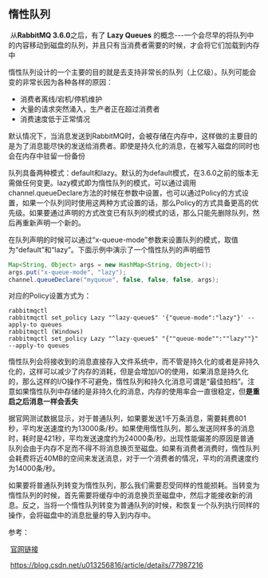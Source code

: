 ## 惰性队列

​	从**RabbitMQ 3.6.0**之后，有了 **Lazy Queues** 的概念---一个会尽早的将队列中的内容移动到磁盘的队列，并且只有当消费者需要的时候，才会将它们加载到内存中

​	惰性队列设计的一个主要的目的就是去支持非常长的队列（上亿级）。队列可能会变的非常长因为各种各样的原因：

- 消费者离线/宕机/停机维护
- 大量的请求突然涌入，生产者正在超过消费者
- 消费速度低于正常情况

​	默认情况下，当消息发送到RabbitMQ时，会被存储在内存中，这样做的主要目的是为了消息能尽快的发送给消费者。即使是持久化的消息，在被写入磁盘的同时也会在内存中驻留一份备份

​	队列具备两种模式：default和lazy。默认的为default模式，在3.6.0之前的版本无需做任何变更。lazy模式即为惰性队列的模式，可以通过调用channel.queueDeclare方法的时候在参数中设置，也可以通过Policy的方式设置，如果一个队列同时使用这两种方式设置的话，那么Policy的方式具备更高的优先级。如果要通过声明的方式改变已有队列的模式的话，那么只能先删除队列，然后再重新声明一个新的。

​	在队列声明的时候可以通过“x-queue-mode”参数来设置队列的模式，取值为“default”和“lazy”。下面示例中演示了一个惰性队列的声明细节

```java
Map<String, Object> args = new HashMap<String, Object>();
args.put("x-queue-mode", "lazy");
channel.queueDeclare("myqueue", false, false, false, args);
```

对应的Policy设置方式为：

```
rabbitmqctl	
rabbitmqctl set_policy Lazy "^lazy-queue$" '{"queue-mode":"lazy"}' --apply-to queues
rabbitmqctl (Windows)	
rabbitmqctl set_policy Lazy "^lazy-queue$" "{""queue-mode"":""lazy""}" --apply-to queues
```

​	惰性队列会将接收到的消息直接存入文件系统中，而不管是持久化的或者是非持久化的，这样可以减少了内存的消耗，但是会增加I/O的使用，如果消息是持久化的，那么这样的I/O操作不可避免，惰性队列和持久化消息可谓是“最佳拍档”。注意如果惰性队列中存储的是非持久化的消息，内存的使用率会一直很稳定，但**是重启之后消息一样会丢失**

​	据官网测试数据显示，对于普通队列，如果要发送1千万条消息，需要耗费801秒，平均发送速度约为13000条/秒。如果使用惰性队列，那么发送同样多的消息时，耗时是421秒，平均发送速度约为24000条/秒。出现性能偏差的原因是普通队列会由于内存不足而不得不将消息换页至磁盘。如果有消费者消费时，惰性队列会耗费将近40MB的空间来发送消息，对于一个消费者的情况，平均的消费速度约为14000条/秒。

​	如果要将普通队列转变为惰性队列，那么我们需要忍受同样的性能损耗。当转变为惰性队列的时候，首先需要将缓存中的消息换页至磁盘中，然后才能接收新的消息。反之，当将一个惰性队列转变为普通队列的时候，和恢复一个队列执行同样的操作，会将磁盘中的消息批量的导入到内存中。

参考：

​	[官网链接](https://www.rabbitmq.com/lazy-queues.html)

​	<https://blog.csdn.net/u013256816/article/details/77987216>